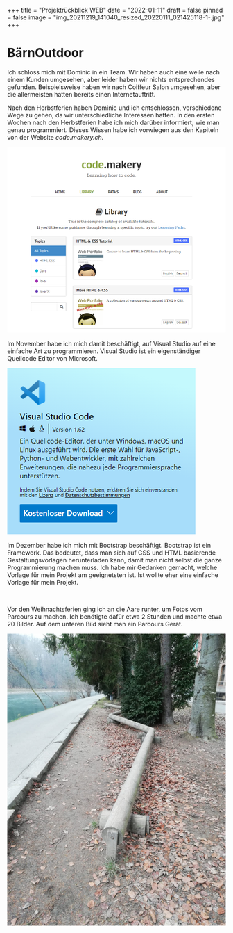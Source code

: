 +++
title = "Projektrückblick WEB"
date = "2022-01-11"
draft = false
pinned = false
image = "img_20211219_141040_resized_20220111_021425118-1-.jpg"
+++
# BärnOutdoor

Ich schloss mich mit Dominic in ein Team. Wir haben auch eine weile nach einem Kunden umgesehen, aber leider haben wir nichts entsprechendes gefunden. Beispielsweise haben wir nach Coiffeur Salon umgesehen, aber die allermeisten hatten bereits einen Internetauftritt. 

Nach den Herbstferien haben Dominic und ich entschlossen, verschiedene Wege zu gehen, da wir unterschiedliche Interessen hatten. In den ersten Wochen nach den Herbstferien habe ich mich darüber informiert, wie man genau programmiert. Dieses Wissen habe ich vorwiegen aus den Kapiteln von der Website *code.makery.ch.*

![](codemakery.png)

Im November habe ich mich damit beschäftigt, auf Visual Studio auf eine einfache Art zu programmieren. Visual Studio ist ein eigenständiger Quellcode Editor von Microsoft.

![](visual-studio.png)

Im Dezember habe ich mich mit Bootstrap beschäftigt. Bootstrap ist ein Framework. Das bedeutet, dass man sich auf CSS und HTML basierende Gestaltungsvorlagen herunterladen kann, damit man nicht selbst die ganze Programmierung machen muss. Ich habe mir Gedanken gemacht, welche Vorlage für mein Projekt am geeignetsten ist. Ist wollte eher eine einfache Vorlage für mein Projekt.

![]()

Vor den Weihnachtsferien ging ich an die Aare runter, um Fotos vom Parcours zu machen. Ich benötigte dafür etwa 2 Stunden und machte etwa 20 Bilder. Auf dem unteren Bild sieht man ein Parcours Gerät. 

![](parcours.jpg)